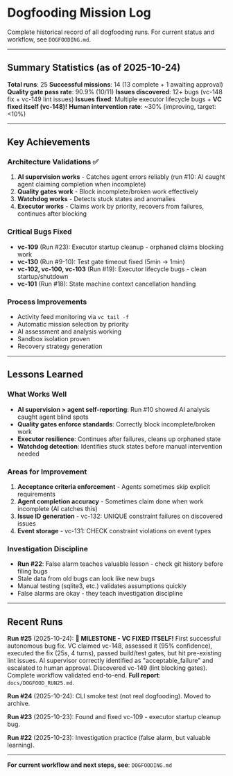 # Dogfooding Mission Log

Complete historical record of all dogfooding runs. For current status and workflow, see `DOGFOODING.md`.

---

## Summary Statistics (as of 2025-10-24)

**Total runs**: 25
**Successful missions**: 14 (13 complete + 1 awaiting approval)
**Quality gate pass rate**: 90.9% (10/11)
**Issues discovered**: 12+ bugs (vc-148 fix + vc-149 lint issues)
**Issues fixed**: Multiple executor lifecycle bugs + **VC fixed itself (vc-148)!**
**Human intervention rate**: ~30% (improving, target: <10%)

---

## Key Achievements

### Architecture Validations ✅
1. **AI supervision works** - Catches agent errors reliably (run #10: AI caught agent claiming completion when incomplete)
2. **Quality gates work** - Block incomplete/broken work effectively
3. **Watchdog works** - Detects stuck states and anomalies
4. **Executor works** - Claims work by priority, recovers from failures, continues after blocking

### Critical Bugs Fixed
- **vc-109** (Run #23): Executor startup cleanup - orphaned claims blocking work
- **vc-130** (Run #9-10): Test gate timeout fixed (5min → 1min)
- **vc-102, vc-100, vc-103** (Run #19): Executor lifecycle bugs - clean startup/shutdown
- **vc-101** (Run #18): State machine context cancellation handling

### Process Improvements
- Activity feed monitoring via `vc tail -f`
- Automatic mission selection by priority
- AI assessment and analysis working
- Sandbox isolation proven
- Recovery strategy generation

---

## Lessons Learned

### What Works Well
- **AI supervision > agent self-reporting**: Run #10 showed AI analysis caught agent blind spots
- **Quality gates enforce standards**: Correctly block incomplete/broken work
- **Executor resilience**: Continues after failures, cleans up orphaned state
- **Watchdog detection**: Identifies stuck states before manual intervention needed

### Areas for Improvement
1. **Acceptance criteria enforcement** - Agents sometimes skip explicit requirements
2. **Agent completion accuracy** - Sometimes claim done when work incomplete (AI catches this)
3. **Issue ID generation** - vc-132: UNIQUE constraint failures on discovered issues
4. **Event storage** - vc-131: CHECK constraint violations on event types

### Investigation Discipline
- **Run #22**: False alarm teaches valuable lesson - check git history before filing bugs
- Stale data from old bugs can look like new bugs
- Manual testing (sqlite3, etc.) validates assumptions quickly
- False alarms are okay - they teach investigation discipline

---

## Recent Runs

**Run #25** (2025-10-24): **🎉 MILESTONE - VC FIXED ITSELF!** First successful autonomous bug fix. VC claimed vc-148, assessed it (95% confidence), executed the fix (25s, 4 turns), passed build/test gates, but hit pre-existing lint issues. AI supervisor correctly identified as "acceptable_failure" and escalated to human approval. Discovered vc-149 (lint blocking gates). Complete workflow validated end-to-end. **Full report**: `docs/DOGFOOD_RUN25.md`.

**Run #24** (2025-10-24): CLI smoke test (not real dogfooding). Moved to archive.

**Run #23** (2025-10-23): Found and fixed vc-109 - executor startup cleanup bug.

**Run #22** (2025-10-23): Investigation practice (false alarm, but valuable learning).

---

**For current workflow and next steps, see**: `DOGFOODING.md`
